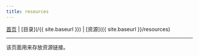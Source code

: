 ```yaml
---
title: resources
---
```


[首页](/) | [目录](/{{ site.baseurl }}) | [资源]({{ site.baseurl }}/resources)

---

该页面用来存放资源链接。


